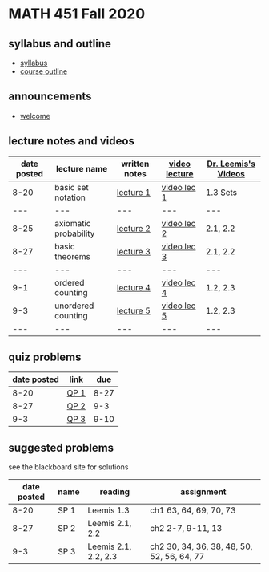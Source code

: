 # MATH 451 Fall 2020 

## syllabus and outline

- [syllabus](syllabus/syllabus.pdf)
- [course outline](student_outline.pdf)

## announcements

- [welcome](announce/welcome.md)

## lecture notes and videos

date posted | lecture name | written notes | [video lecture](https://www.youtube.com/playlist?list=PL8bivwGDerXoGLimP2BkNzXXDQNymX44y) | [Dr. Leemis's Videos](http://www.math.wm.edu/~leemis/videos/probability/) | 
---|---|---|---|---
8-20 | basic set notation | [lecture 1](lns/lec1.pdf) | [video lec 1](https://youtu.be/NF-UOA2rXZ4) | 1.3 Sets |
---|---|---|---|---
8-25 | axiomatic probability | [lecture 2](lns/lec2.pdf) | [video lec 2](https://youtu.be/iFYm5HjicjM) | 2.1, 2.2 |
8-27 | basic theorems | [lecture 3](lns/lec3.pdf) | [video lec 3](https://youtu.be/5_0NSyIAfo0) | 2.1, 2.2 |
---|---|---|---|---
9-1 | ordered counting | [lecture 4](lns/lec4.pdf) | [video lec 4](https://youtu.be/XxdEyJmVJPU) | 1.2, 2.3 |
9-3 | unordered counting | [lecture 5](lns/lec5.pdf) | [video lec 5](https://youtu.be/Fm7k6B8z4Gg) | 1.2, 2.3 |
---|---|---|---|---


## quiz problems

date posted | link | due |
--- | --- | --- 
8-20 | [QP 1](qp/qp1.pdf) | 8-27
8-27 | [QP 2](qp/qp2.pdf) | 9-3
9-3 | [QP 3](qp/qp3.pdf) | 9-10

## suggested problems

see the blackboard site for solutions

date posted | name |  reading| assignment |
--- | --- | --- |---
8-20 | SP 1 | Leemis 1.3 | ch1 63, 64, 69, 70, 73 |
8-27 | SP 2 | Leemis 2.1, 2.2 | ch2 2-7, 9-11, 13 |
9-3 | SP 3 | Leemis 2.1, 2.2, 2.3 | ch2 30, 34, 36, 38, 48, 50, 52, 56, 64, 77|


